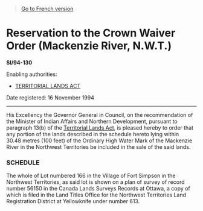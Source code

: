 > [Go to French version](/fr/Règlements/Textes%20réglementaires/94/130.md)

# Reservation to the Crown Waiver Order (Mackenzie River, N.W.T.)

**SI/94-130**

Enabling authorities: 
- [TERRITORIAL LANDS ACT](/en/Acts/Revised%20Statutes%20of%20Canada/T/T-7.md)

Date registered: 16 November 1994

----------

His Excellency the Governor General in Council, on the recommendation of the Minister of Indian Affairs and Northern Development, pursuant to paragraph 13(b) of the [Territorial Lands Act](/en/Acts/Revised%20Statutes%20of%20Canada/T/T-7.md), is pleased hereby to order that any portion of the lands described in the schedule hereto lying within 30.48 metres (100 feet) of the Ordinary High Water Mark of the Mackenzie River in the Northwest Territories be included in the sale of the said lands.




### **SCHEDULE** 
The whole of Lot numbered 166 in the Village of Fort Simpson in the Northwest Territories, as said lot is shown on a plan of survey of record number 56150 in the Canada Lands Surveys Records at Ottawa, a copy of which is filed in the Land Titles Office for the Northwest Territories Land Registration District at Yellowknife under number 613.



